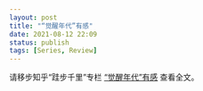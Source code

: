 ```yaml
---
layout: post
title: "“觉醒年代”有感"
date: 2021-08-12 22:09
status: publish
tags: [Series, Review]
---
```


请移步知乎“跬步千里”专栏 [“觉醒年代”有感](https://zhuanlan.zhihu.com/p/397630221) 查看全文。
